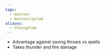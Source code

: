 ```yaml
---
tags:
  - monster
  - monster/golem
aliases:
  - Steingolem
---
```

- Advantage against saving throws vs spells
- Takes thunder and fire damage